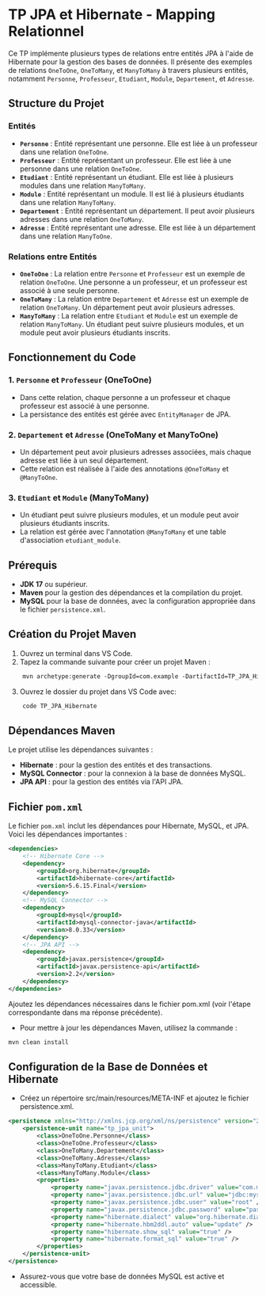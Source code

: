 # TP JPA et Hibernate - Mapping Relationnel

Ce TP implémente plusieurs types de relations entre entités JPA à l'aide de Hibernate pour la gestion des bases de données. Il présente des exemples de relations `OneToOne`, `OneToMany`, et `ManyToMany` à travers plusieurs entités, notamment `Personne`, `Professeur`, `Etudiant`, `Module`, `Departement`, et `Adresse`.

## Structure du Projet

### Entités

- **`Personne`** : Entité représentant une personne. Elle est liée à un professeur dans une relation `OneToOne`.
- **`Professeur`** : Entité représentant un professeur. Elle est liée à une personne dans une relation `OneToOne`.
- **`Etudiant`** : Entité représentant un étudiant. Elle est liée à plusieurs modules dans une relation `ManyToMany`.
- **`Module`** : Entité représentant un module. Il est lié à plusieurs étudiants dans une relation `ManyToMany`.
- **`Departement`** : Entité représentant un département. Il peut avoir plusieurs adresses dans une relation `OneToMany`.
- **`Adresse`** : Entité représentant une adresse. Elle est liée à un département dans une relation `ManyToOne`.

### Relations entre Entités

- **`OneToOne`** : La relation entre `Personne` et `Professeur` est un exemple de relation `OneToOne`. Une personne a un professeur, et un professeur est associé à une seule personne.
- **`OneToMany`** : La relation entre `Departement` et `Adresse` est un exemple de relation `OneToMany`. Un département peut avoir plusieurs adresses.
- **`ManyToMany`** : La relation entre `Etudiant` et `Module` est un exemple de relation `ManyToMany`. Un étudiant peut suivre plusieurs modules, et un module peut avoir plusieurs étudiants inscrits.

## Fonctionnement du Code

### 1. **`Personne` et `Professeur` (OneToOne)**
- Dans cette relation, chaque personne a un professeur et chaque professeur est associé à une personne.
- La persistance des entités est gérée avec `EntityManager` de JPA.

### 2. **`Departement` et `Adresse` (OneToMany et ManyToOne)**
- Un département peut avoir plusieurs adresses associées, mais chaque adresse est liée à un seul département.
- Cette relation est réalisée à l'aide des annotations `@OneToMany` et `@ManyToOne`.

### 3. **`Etudiant` et `Module` (ManyToMany)**
- Un étudiant peut suivre plusieurs modules, et un module peut avoir plusieurs étudiants inscrits.
- La relation est gérée avec l'annotation `@ManyToMany` et une table d'association `etudiant_module`.

## Prérequis

- **JDK 17** ou supérieur.
- **Maven** pour la gestion des dépendances et la compilation du projet.
- **MySQL** pour la base de données, avec la configuration appropriée dans le fichier `persistence.xml`.

## Création du Projet Maven
1. Ouvrez un terminal dans VS Code.
2. Tapez la commande suivante pour créer un projet Maven : 
```xml
    mvn archetype:generate -DgroupId=com.example -DartifactId=TP_JPA_Hibernate -DarchetypeArtifactId=maven-archetype-quickstart -DinteractiveMode=false
```
3. Ouvrez le dossier du projet dans VS Code avec:
```xml
    code TP_JPA_Hibernate
```

## Dépendances Maven

Le projet utilise les dépendances suivantes :

- **Hibernate** : pour la gestion des entités et des transactions.
- **MySQL Connector** : pour la connexion à la base de données MySQL.
- **JPA API** : pour la gestion des entités via l'API JPA.

## Fichier `pom.xml`

Le fichier `pom.xml` inclut les dépendances pour Hibernate, MySQL, et JPA. Voici les dépendances importantes :

```xml
<dependencies>
    <!-- Hibernate Core -->
    <dependency>
        <groupId>org.hibernate</groupId>
        <artifactId>hibernate-core</artifactId>
        <version>5.6.15.Final</version>
    </dependency>
    <!-- MySQL Connector -->
    <dependency>
        <groupId>mysql</groupId>
        <artifactId>mysql-connector-java</artifactId>
        <version>8.0.33</version>
    </dependency>
    <!-- JPA API -->
    <dependency>
        <groupId>javax.persistence</groupId>
        <artifactId>javax.persistence-api</artifactId>
        <version>2.2</version>
    </dependency>
</dependencies>
```
Ajoutez les dépendances nécessaires dans le fichier pom.xml (voir l'étape correspondante dans ma réponse précédente).
- Pour mettre à jour les dépendances Maven, utilisez la commande :
```xml
mvn clean install
```

## Configuration de la Base de Données et Hibernate

- Créez un répertoire src/main/resources/META-INF et ajoutez le fichier persistence.xml.
```xml
<persistence xmlns="http://xmlns.jcp.org/xml/ns/persistence" version="2.1">
    <persistence-unit name="tp_jpa_unit">
        <class>OneToOne.Personne</class>
        <class>OneToOne.Professeur</class>
        <class>OneToMany.Departement</class>
        <class>OneToMany.Adresse</class>
        <class>ManyToMany.Etudiant</class>
        <class>ManyToMany.Module</class>
        <properties>
            <property name="javax.persistence.jdbc.driver" value="com.mysql.cj.jdbc.Driver" />
            <property name="javax.persistence.jdbc.url" value="jdbc:mysql://localhost:3306/hibernate_tp" />
            <property name="javax.persistence.jdbc.user" value="root" />
            <property name="javax.persistence.jdbc.password" value="password" />
            <property name="hibernate.dialect" value="org.hibernate.dialect.MySQL8Dialect" />
            <property name="hibernate.hbm2ddl.auto" value="update" />
            <property name="hibernate.show_sql" value="true" />
            <property name="hibernate.format_sql" value="true" />
        </properties>
    </persistence-unit>
</persistence>
```
- Assurez-vous que votre base de données MySQL est active et accessible.